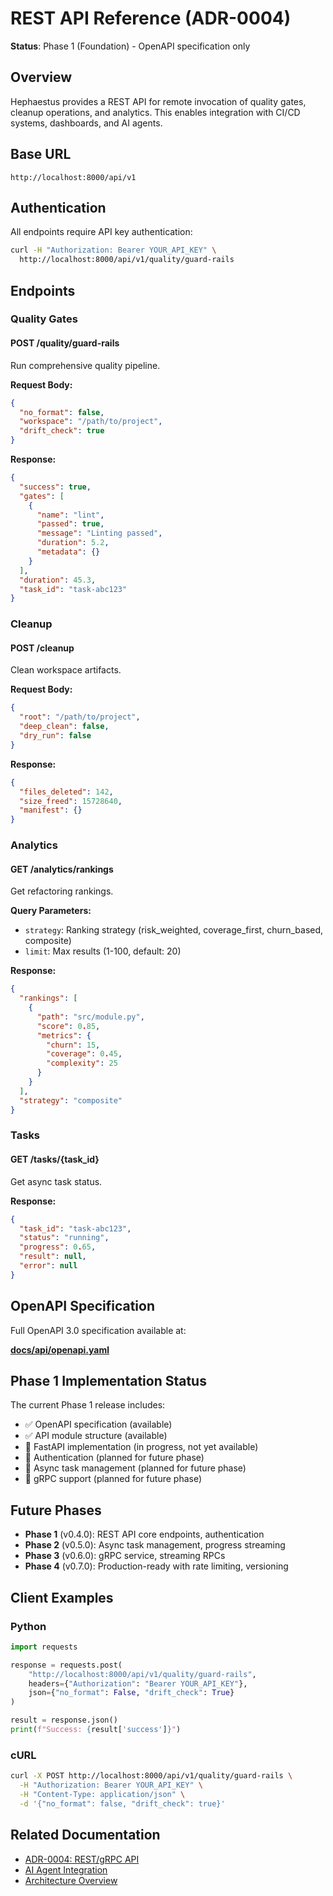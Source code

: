 # REST API Reference (ADR-0004)

**Status**: Phase 1 (Foundation) - OpenAPI specification only

## Overview

Hephaestus provides a REST API for remote invocation of quality gates, cleanup operations, and analytics. This enables integration with CI/CD systems, dashboards, and AI agents.

## Base URL

```text
http://localhost:8000/api/v1
```

## Authentication

All endpoints require API key authentication:

```bash
curl -H "Authorization: Bearer YOUR_API_KEY" \
  http://localhost:8000/api/v1/quality/guard-rails
```

## Endpoints

### Quality Gates

#### POST /quality/guard-rails

Run comprehensive quality pipeline.

**Request Body:**

```json
{
  "no_format": false,
  "workspace": "/path/to/project",
  "drift_check": true
}
```

**Response:**

```json
{
  "success": true,
  "gates": [
    {
      "name": "lint",
      "passed": true,
      "message": "Linting passed",
      "duration": 5.2,
      "metadata": {}
    }
  ],
  "duration": 45.3,
  "task_id": "task-abc123"
}
```

### Cleanup

#### POST /cleanup

Clean workspace artifacts.

**Request Body:**

```json
{
  "root": "/path/to/project",
  "deep_clean": false,
  "dry_run": false
}
```

**Response:**

```json
{
  "files_deleted": 142,
  "size_freed": 15728640,
  "manifest": {}
}
```

### Analytics

#### GET /analytics/rankings

Get refactoring rankings.

**Query Parameters:**

- `strategy`: Ranking strategy (risk_weighted, coverage_first, churn_based, composite)
- `limit`: Max results (1-100, default: 20)

**Response:**

```json
{
  "rankings": [
    {
      "path": "src/module.py",
      "score": 0.85,
      "metrics": {
        "churn": 15,
        "coverage": 0.45,
        "complexity": 25
      }
    }
  ],
  "strategy": "composite"
}
```

### Tasks

#### GET /tasks/{task_id}

Get async task status.

**Response:**

```json
{
  "task_id": "task-abc123",
  "status": "running",
  "progress": 0.65,
  "result": null,
  "error": null
}
```

## OpenAPI Specification

Full OpenAPI 3.0 specification available at:

**[docs/api/openapi.yaml](../../api/openapi.yaml)**

## Phase 1 Implementation Status

The current Phase 1 release includes:

- ✅ OpenAPI specification (available)
- ✅ API module structure (available)
- 🚧 FastAPI implementation (in progress, not yet available)
- 🚧 Authentication (planned for future phase)
- 🚧 Async task management (planned for future phase)
- 🚧 gRPC support (planned for future phase)

## Future Phases

- **Phase 1** (v0.4.0): REST API core endpoints, authentication
- **Phase 2** (v0.5.0): Async task management, progress streaming
- **Phase 3** (v0.6.0): gRPC service, streaming RPCs
- **Phase 4** (v0.7.0): Production-ready with rate limiting, versioning

## Client Examples

### Python

```python
import requests

response = requests.post(
    "http://localhost:8000/api/v1/quality/guard-rails",
    headers={"Authorization": "Bearer YOUR_API_KEY"},
    json={"no_format": False, "drift_check": True}
)

result = response.json()
print(f"Success: {result['success']}")
```

### cURL

```bash
curl -X POST http://localhost:8000/api/v1/quality/guard-rails \
  -H "Authorization: Bearer YOUR_API_KEY" \
  -H "Content-Type: application/json" \
  -d '{"no_format": false, "drift_check": true}'
```

## Related Documentation

- [ADR-0004: REST/gRPC API](../adr/0004-rest-grpc-api.md)
- [AI Agent Integration](ai-agent-integration.md)
- [Architecture Overview](../explanation/architecture.md)
